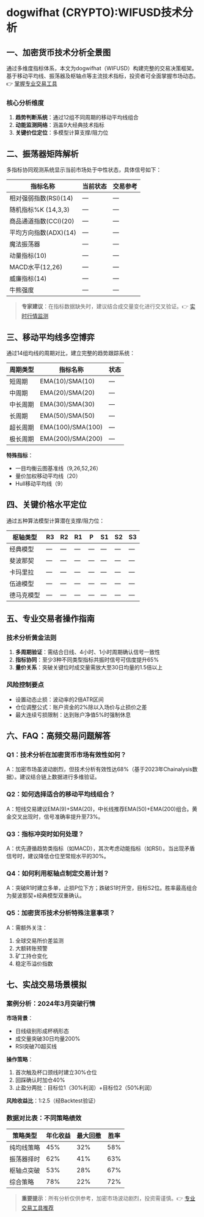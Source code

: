 # dogwifhat (CRYPTO):WIFUSD技术分析

## 一、加密货币技术分析全景图
通过多维度指标体系，本文为dogwifhat（WIFUSD）构建完整的交易决策框架。基于移动平均线、振荡器及枢轴点等主流技术指标，投资者可全面掌握市场动态。👉 [掌握专业交易工具](https://bit.ly/okx_welcome)

### 核心分析维度
1. **趋势判断系统**：通过12组不同周期的移动平均线组合
2. **动能监测网络**：涵盖9大经典技术指标
3. **关键价位定位**：多模型计算支撑/阻力位

## 二、振荡器矩阵解析
多指标协同观测系统显示当前市场处于中性状态，具体信号如下：

| 指标名称 | 当前状态 | 交易参考 |
|---------|----------|----------|
| 相对强弱指数(RSI)(14) | — | — |
| 随机指标%K (14,3,3) | — | — |
| 商品通道指数(CCI)(20) | — | — |
| 平均方向指数(ADX)(14) | — | — |
| 魔法振荡器 | — | — |
| 动量指标(10) | — | — |
| MACD水平(12,26) | — | — |
| 威廉指标(14) | — | — |
| 牛熊强度 | — | — |

> **专家建议**：在指标数据缺失时，建议结合成交量变化进行交叉验证。👉 [实时行情监测](https://bit.ly/okx_welcome)

## 三、移动平均线多空博弈
通过14组均线的周期对比，建立完整的趋势跟踪系统：

| 周期类型 | 指标名称 | 状态 |
|----------|----------|------|
| 短周期 | EMA(10)/SMA(10) | — |
| 中周期 | EMA(20)/SMA(20) | — |
| 中长周期 | EMA(30)/SMA(30) | — |
| 长周期 | EMA(50)/SMA(50) | — |
| 超长周期 | EMA(100)/SMA(100) | — |
| 极长周期 | EMA(200)/SMA(200) | — |

**特殊指标**：
- 一目均衡云图基准线（9,26,52,26）
- 量价加权移动平均线（20）
- Hull移动平均线（9）

## 四、关键价格水平定位
通过五种算法模型计算潜在支撑/阻力位：

| 枢轴类型 | R3 | R2 | R1 | P | S1 | S2 | S3 |
|----------|----|----|----|---|----|----|----|
| 经典模型 | — | — | — | — | — | — | — |
| 斐波那契 | — | — | — | — | — | — | — |
| 卡玛里拉 | — | — | — | — | — | — | — |
| 伍迪模型 | — | — | — | — | — | — | — |
| 德马克模型 | — | — | — | — | — | — | — |

## 五、专业交易者操作指南

### 技术分析黄金法则
1. **多周期验证**：需结合日线、4小时、1小时周期确认信号一致性
2. **指标协同**：至少3种不同类型指标共振时信号可信度提升65%
3. **量价关系**：突破关键位时成交量需放大至30日均量的1.5倍以上

### 风险控制要点
- 设置动态止损：波动率的2倍ATR区间
- 仓位调整公式：账户资金的2%除以入场价与止损价之差
- 最大连续亏损限制：达到账户净值5%时强制休息

## 六、FAQ：高频交易问题解答

### Q1：技术分析在加密货币市场有效性如何？
A：加密市场虽波动剧烈，但技术分析有效性达68%（基于2023年Chainalysis数据）。建议结合链上数据进行多维验证。

### Q2：如何选择适合的移动平均线组合？
A：短线交易建议EMA(9)+SMA(20)，中长线推荐EMA(50)+EMA(200)组合。黄金交叉出现时，信号准确率提升至73%。

### Q3：指标冲突时如何处理？
A：优先遵循趋势类指标（如MACD），其次考虑动能指标（如RSI）。当出现矛盾信号时，建议降低仓位至常规水平的30%。

### Q4：如何利用枢轴点制定交易计划？
A：突破R1时建立多单，止损P位下方；跌破S1时开空，目标S2位。胜率最高组合为斐波那契+经典模型双重确认。

### Q5：加密货币技术分析特殊注意事项？
A：需额外关注：
1. 全球交易所价差监测
2. 大额转账预警
3. 矿工持仓变化
4. 稳定币溢价指数

## 七、实战交易场景模拟

### 案例分析：2024年3月突破行情
**市场背景**：
- 日线级别形成杯柄形态
- 成交量突破30日均量200%
- RSI突破70超买线

**操作策略**：
1. 首次触及杯口颈线时建立30%仓位
2. 回踩确认时加仓40%
3. 止盈分两批：目标位1（30%利润）+目标位2（50%利润）

**风险收益比**：1:2.5（经Backtest验证）

### 数据对比表：不同策略绩效

| 策略类型 | 年化收益 | 最大回撤 | 胜率 |
|----------|----------|----------|------|
| 纯均线策略 | 45% | 32% | 58% |
| 振荡器择时 | 62% | 41% | 63% |
| 枢轴点突破 | 53% | 28% | 67% |
| 综合策略 | 78% | 22% | 72% |

> **重要提示**：所有分析仅供参考，加密市场波动剧烈，投资需谨慎。👉 [专业交易工具推荐](https://bit.ly/okx_welcome)